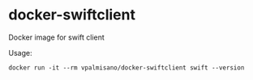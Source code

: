 # docker-swiftclient
Docker image for swift client

Usage:
```
docker run -it --rm vpalmisano/docker-swiftclient swift --version
```
